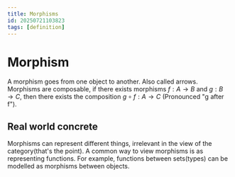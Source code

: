 ```yaml
---
title: Morphisms
id: 20250721103823
tags: [definition]
---
```

# Morphism
A morphism goes from one object to another.
Also called arrows.
Morphisms are composable, if there exists morphisms $f: A \rightarrow B$ and $g: B \rightarrow C$, then there exists the composition $g \circ f: A \rightarrow C$ (Pronounced "g after f").

## Real world concrete
Morphisms can represent different things, irrelevant in the view of the category(that's the point). A common way to view morphisms is as representing functions. For example, functions between sets(types) can be modelled as morphisms between objects.